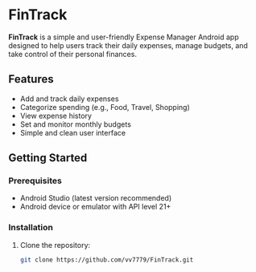 # FinTrack

**FinTrack** is a simple and user-friendly Expense Manager Android app designed to help users track their daily expenses, manage budgets, and take control of their personal finances.

## Features

- Add and track daily expenses
- Categorize spending (e.g., Food, Travel, Shopping)
- View expense history
- Set and monitor monthly budgets
- Simple and clean user interface

## Getting Started

### Prerequisites
- Android Studio (latest version recommended)
- Android device or emulator with API level 21+

### Installation
1. Clone the repository:
   ```bash
   git clone https://github.com/vv7779/FinTrack.git
